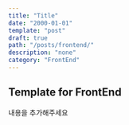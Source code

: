```yaml
---
title: "Title"
date: "2000-01-01"
template: "post"
draft: true
path: "/posts/frontend/"
description: "none"
category: "FrontEnd"
---
```


## Template for FrontEnd

내용을 추가해주세요

